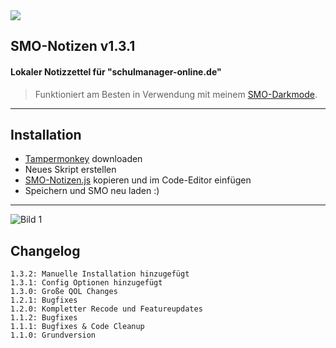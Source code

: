<a href="https://discord.gg/unfBEn32QE">
<img src="https://img.shields.io/badge/Discord-Gaudi%20Land-blue?style=flat-square&logo=discord&color=5865F2&logoColor=5865F2&labelColor=23272A">
</a>

## SMO-Notizen v1.3.1
#### Lokaler Notizzettel für "schulmanager-online.de"

> Funktioniert am Besten in Verwendung mit meinem [SMO-Darkmode](https://github.com/iZer000/SMO-Darkmode).

---



## Installation
* [Tampermonkey](https://www.tampermonkey.net/ "JS-Skripte in Websites injecten") downloaden
* Neues Skript erstellen
* [SMO-Notizen.js](https://raw.githubusercontent.com/0c0d3/SMO-Notizen/main/SMO-Notizen.js "Github-RAW") kopieren und im Code-Editor einfügen
* Speichern und SMO neu laden :)

---

![Bild 1](https://user-images.githubusercontent.com/77457719/161333470-e694cb8e-95df-4245-af4c-0f5f6b7802cd.png)


## Changelog
    1.3.2: Manuelle Installation hinzugefügt
    1.3.1: Config Optionen hinzugefügt
    1.3.0: Große QOL Changes
    1.2.1: Bugfixes
    1.2.0: Kompletter Recode und Featureupdates
    1.1.2: Bugfixes
    1.1.1: Bugfixes & Code Cleanup
    1.1.0: Grundversion
